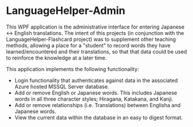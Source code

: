 # LanguageHelper-Admin
This WPF application is the administrative interface for entering Japanese <-> English translations. The intent of this projects (in conjunction with the LanguageHelper-Flashcard project) was to supplement other teaching methods, allowing a place for a "student" to record words they have learned/encountered and their translations, so that that data could be used to reinforce the knowledge at a later time.

This application implements the following functionality:

 - Login functionality that authenticates against data in the associated Azure hosted MSSQL Server database.
 - Add or remove English or Japanese words. This includes Japanese words in all three character styles; Hiragana, Katakana, and Kanji.
 - Add or remove relationships (i.e. Translations) between Englisha and Japanese words.
 - View the current data within the database in an easy to digest format.
